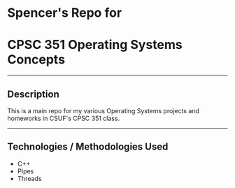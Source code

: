 # Spencer's Repo for
# CPSC 351 Operating Systems Concepts

- - - -

## Description

This is a main repo for my various Operating Systems projects and homeworks in CSUF's CPSC 351 class.
- - - -

## Technologies / Methodologies Used

* C++
* Pipes
* Threads
